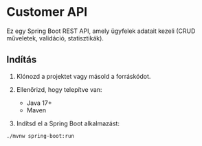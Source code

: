 # Customer API

Ez egy Spring Boot REST API, amely ügyfelek adatait kezeli (CRUD műveletek, validáció, statisztikák).

## Indítás

1. Klónozd a projektet vagy másold a forráskódot.
2. Ellenőrizd, hogy telepítve van:
    - Java 17+
    - Maven

3. Indítsd el a Spring Boot alkalmazást:

```bash
./mvnw spring-boot:run
